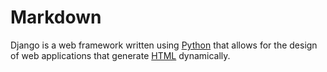 # Markdown

Django is a web framework written using [Python](/wiki/Python) that allows for the design of web applications that generate [HTML](/wiki/HTML) dynamically.
